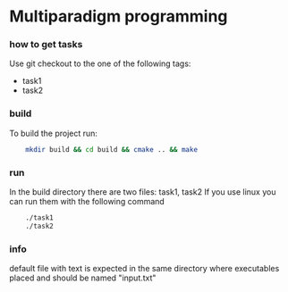 # Multiparadigm programming

### how to get tasks

Use git checkout to the one of the following tags:
    
- task1
- task2

### build

To build the project run:
```bash
    mkdir build && cd build && cmake .. && make
```

### run

In the build directory there are two files: task1, task2
If you use linux you can run them with the following command
```bash
    ./task1
    ./task2
```

### info

default file with text is expected in the same directory where executables placed and should be named "input.txt"
